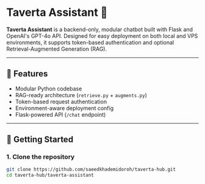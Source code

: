 # Taverta Assistant 🤖

**Taverta Assistant** is a backend-only, modular chatbot built with Flask and OpenAI's GPT-4o API. Designed for easy deployment on both local and VPS environments, it supports token-based authentication and optional Retrieval-Augmented Generation (RAG).

---

## 🔧 Features

- Modular Python codebase
- RAG-ready architecture (`retrieve.py` + `augments.py`)
- Token-based request authentication
- Environment-aware deployment config
- Flask-powered API (`/chat` endpoint)

---

## 🚀 Getting Started

### 1. Clone the repository
```bash
git clone https://github.com/saeedkhademidoroh/taverta-hub.git
cd taverta-hub/taverta-assistant
